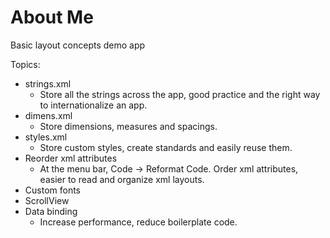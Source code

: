 # About Me

Basic layout concepts demo app

Topics:
- strings.xml
    - Store all the strings across the app, good practice and the right way to internationalize an app.
- dimens.xml
    - Store dimensions, measures and spacings. 
- styles.xml
    - Store custom styles, create standards and easily reuse them.
- Reorder xml attributes
    - At the menu bar, Code -> Reformat Code. Order xml attributes, easier to read and organize xml layouts.
- Custom fonts
- ScrollView
- Data binding
    - Increase performance, reduce boilerplate code.